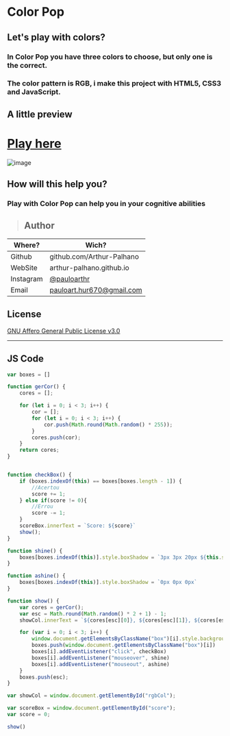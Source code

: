 # **Color Pop**

## Let's play with colors?

### In Color Pop you have three colors to choose, but only one is the correct.

### The color pattern is RGB, i make this project with HTML5, CSS3 and JavaScript.

## A little preview
# [**Play here**](https://arthur-palhano.github.io/Color.io/colorio.html)
![image](https://user-images.githubusercontent.com/49375534/81453035-e6999680-915e-11ea-97f1-83d3d3e2af85.png)

## How will this help you?

### Play with Color Pop can help you in your cognitive abilities

> ## Author
| **Where?** | **Wich?** |
|------------|-----------|
|Github|github.com/Arthur-Palhano|
|WebSite|arthur-palhano.github.io|
|Instagram|[@pauloarthr](https://www.instagram.com/pauloarthr/)|
|Email|pauloart.hur670@gmail.com|

## License

[GNU Affero General Public License v3.0](https://github.com/Arthur-Palhano/Color-Pop/blob/master/LICENSE)

---

## JS Code

```js
var boxes = []

function gerCor() {
    cores = [];

    for (let i = 0; i < 3; i++) {
        cor = [];
        for (let i = 0; i < 3; i++) {
            cor.push(Math.round(Math.random() * 255));
        }
        cores.push(cor);
    }
    return cores;
}


function checkBox() {
    if (boxes.indexOf(this) == boxes[boxes.length - 1]) {
        //Acertou
        score += 1;
    } else if(score != 0){
        //Errou
        score -= 1;
    }
    scoreBox.innerText = `Score: ${score}`
    show();
}

function shine() {
    boxes[boxes.indexOf(this)].style.boxShadow = `3px 3px 20px ${this.style.backgroundColor}`
}

function ashine() {
    boxes[boxes.indexOf(this)].style.boxShadow = `0px 0px 0px`
}

function show() {
    var cores = gerCor();
    var esc = Math.round(Math.random() * 2 + 1) - 1;
    showCol.innerText = `${cores[esc][0]}, ${cores[esc][1]}, ${cores[esc][2]}`

    for (var i = 0; i < 3; i++) {
        window.document.getElementsByClassName("box")[i].style.backgroundColor = `rgb(${cores[i][0]}, ${cores[i][1]}, ${cores[i][2]})`;
        boxes.push(window.document.getElementsByClassName("box")[i])
        boxes[i].addEventListener("click", checkBox)
        boxes[i].addEventListener("mouseover", shine)
        boxes[i].addEventListener("mouseout", ashine)
    }
    boxes.push(esc);
}

var showCol = window.document.getElementById("rgbCol");

var scoreBox = window.document.getElementById("score");
var score = 0;

show()
```
